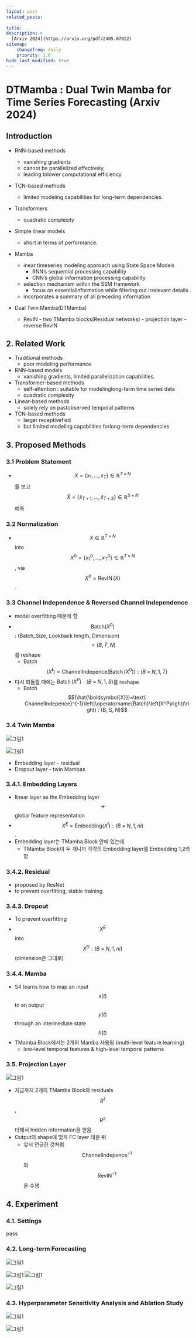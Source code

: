 ```yaml
---
layout: post
related_posts:
  _
title: 
description: >
  [Arxiv 2024](https://arxiv.org/pdf/2405.07022)
sitemap:
    changefreq: daily
    priority: 1.0
hide_last_modified: true
---
```


# DTMamba : Dual Twin Mamba for Time Series Forecasting (Arxiv 2024)

## Introduction

- RNN-based methods
  - vanishing gradients
  - cannot be parallelized effectively,
  - leading tolower computational efficiency
- TCN-based methods
  - limited modeling capabilities for long-term dependencies.
- Transformers
  - quadratic complexity
- Simple linear models
  - short in terms of performance.

- Mamba
  - inear timeseries modeling approach using State Space Models
    - RNN’s sequential processing capability
    - CNN’s global information processing capability
  - selection mechanism within the SSM framework
    - focus on essentialinformation while filtering out irrelevant details
  - incorporates a summary of all preceding information

- Dual Twin Mamba(DTMamba)
  - RevIN - two TMamba blocks(Residual networks) - projection layer - reverse RevIN 

## 2. Related Work

- Traditional methods
  - poor modeling performance
- RNN-based models
  - vanishing gradients, limited parallelization capabilities,
- Transformer-based methods
  - self-attention : suitable for modelinglong-term time series data
  - quadratic complexity
- Linear-based methods
  - solely rely on pastobserved temporal patterns
- TCN-based methods
  - larger receptivefied
  - but limited modeling capabilities forlong-term dependencies

## 3. Proposed Methods

### 3.1 Problem Statement

-  $$X=\left\{x_1, \ldots, x_T\right\} \in \mathbb{R}^{T \times N}$$를 보고 $$\hat{X}=\left\{\hat{x}_{T+1}, \ldots, \hat{x}_{T+S}\right\} \in \mathbb{R}^{S \times N}$$ 예측

### 3.2 Normalization

-  $$X \in \mathbb{R}^{T \times N}$$  into $$X^0=\left\{x_1^0, \ldots, x_T^0\right\} \in \mathbb{R}^{T \times N}$$, via $$X^0=\operatorname{RevIN}(X)$$.

### 3.3 Channel Independence & Reversed Channel Independence 

- model overfitting 때문에 함
- $$\text{Batch}\left(X^0\right)$$:  (Batch_Size, Lookback length, Dimension) $$= (B, T, N)$$ 를 reshape
  - Batch $$\left(X^{\boldsymbol{I}}\right)= \text{ChannelIndepence}\left(\operatorname{Batch}\left(X^0\right)\right) : (B \times N, 1, T)$$
- 다시 되돌릴 때에는 $\operatorname{Batch}\left(X^P\right):(B \times N, 1, S)$를 reshape
  - Batch $$(\hat{\boldsymbol{X}})=\text{ ChannelIndepence}^{-1}\left(\operatorname{Batch}\left(X^P\right)\right) : (B, S, N)$$

### 3.4 Twin Mamba

![그림1](/assets/img/mamba/DTMamba/fig1.png)

![그림1](/assets/img/mamba/DTMamba/fig2.png)

- Embedding layer - residual
- Dropout layer - twin Mambas

### 3.4.1. Embedding Layers

- linear layer as the Embedding layer $$\to$$ global feature representation
- $$X^E = \text{Embedding}(X^I):(B \times N, 1, ni)$$.
- Embedding layer는 TMamba Block 안에 있는데
  - TMamba Block이 두 개니까 각각의 Embedding layer를 Embedding 1,2라 함

### 3.4.2. Residual

- proposed by ResNet
- to prevent overfitting, stable training

### 3.4.3. Dropout

- To prevent overfitting
- $$X^E$$ into $$X^D:(B \times N, 1, n i)$$ (dimension은 그대로)

### 3.4.4. Mamba

- S4 learns how to map an input $$x(t)$$ to an output $$y(t)$$ through an intermediate state $$h(t)$$
- TMamba Block에서는 2개의 Mamba 사용됨 (multi-level feature learning)
  - low-level temporal features & high-level temporal patterns

### 3.5. Projection Layer

![그림1](/assets/img/mamba/DTMamba/algorithm1.png)

- 지금까지 2개의 TMamba Block와 residuals $$R^1$$, $$R^2$$ 더해서 hidden information을 얻음
- Output의 shape에 맞게 FC layer 태운 뒤
  - 앞서 언급한 것처럼 $$\text{ ChannelIndepence}^{-1}$$와 $$\text{RevIN}^{-1}$$을 수행

## 4. Experiment

### 4.1. Settings

pass

### 4.2. Long-term Forecasting

![그림1](/assets/img/mamba/DTMamba/table1.png)

![그림1](/assets/img/mamba/DTMamba/table2-1.png)
![그림1](/assets/img/mamba/DTMamba/table2-2.png)

![그림1](/assets/img/mamba/DTMamba/table3.png)

### 4.3. Hyperparameter Sensitivity Analysis and Ablation Study

![그림1](/assets/img/mamba/DTMamba/table4.png)

![그림1](/assets/img/mamba/DTMamba/table5.png)



